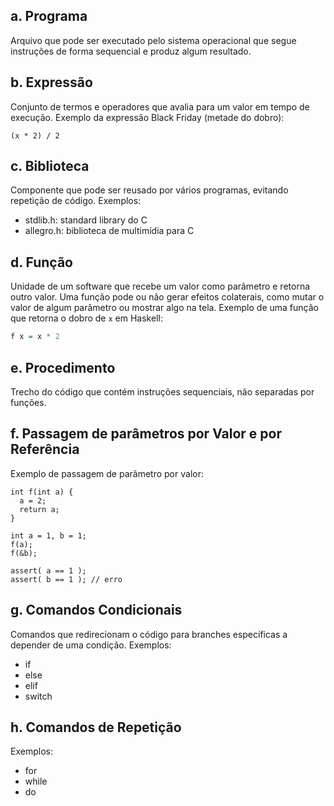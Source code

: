 ## a. Programa

Arquivo que pode ser executado pelo sistema operacional que segue instruções
de forma sequencial e produz algum resultado.

## b. Expressão

Conjunto de termos e operadores que avalia para um valor em tempo de execução.
Exemplo da expressão Black Friday (metade do dobro): 
```
(x * 2) / 2
```

## c. Biblioteca

Componente que pode ser reusado por vários programas, evitando repetição de código.
Exemplos:

- stdlib.h: standard library do C
- allegro.h: biblioteca de multimídia para C

## d. Função

Unidade de um software que recebe um valor como parâmetro e retorna outro valor.
Uma função pode ou não gerar efeitos colaterais, como mutar o valor de algum
parâmetro ou mostrar algo na tela.
Exemplo de uma função que retorna o dobro de `x` em Haskell:

```haskell
f x = x * 2
```

## e. Procedimento

Trecho do código que contém instruções sequenciais, não separadas por
funções.

## f. Passagem de parâmetros por Valor e por Referência

Exemplo de passagem de parâmetro por valor:
```
int f(int a) {
  a = 2;
  return a;
}

int a = 1, b = 1;
f(a);
f(&b);

assert( a == 1 );
assert( b == 1 ); // erro
```

## g. Comandos Condicionais

Comandos que redirecionam o código para branches específicas a depender
de uma condição.
Exemplos:

- if
- else
- elif
- switch

## h. Comandos de Repetição

Exemplos:

- for
- while
- do


